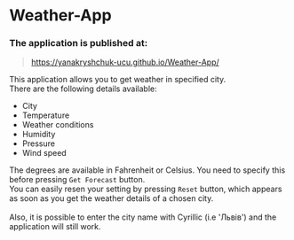 # Weather-App
### The application is published at:
> https://yanakryshchuk-ucu.github.io/Weather-App/


This application allows you to get weather in specified city.\
There are the following details available:
- City
- Temperature
- Weather conditions
- Humidity
- Pressure
- Wind speed 

The degrees are available in Fahrenheit or Celsius. You need to specify this before pressing `Get Forecast` button.\
You can easily resen your setting by pressing `Reset` button, which appears as soon as you get the weather details of a chosen city.\
<br>
Also, it is possible to enter the city name with Cyrillic (i.e 'Львів') and the application will still work.\
<br>

 
